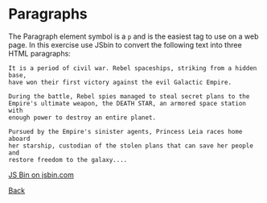 # Paragraphs

The Paragraph element symbol is a `p` and is the easiest tag to use on a web page.
In this exercise use JSbin to convert the following text into three HTML paragraphs:

```
It is a period of civil war. Rebel spaceships, striking from a hidden base,
have won their first victory against the evil Galactic Empire.

During the battle, Rebel spies managed to steal secret plans to the
Empire's ultimate weapon, the DEATH STAR, an armored space station with
enough power to destroy an entire planet.

Pursued by the Empire's sinister agents, Princess Leia races home aboard
her starship, custodian of the stolen plans that can save her people and
restore freedom to the galaxy....
```

<a class="jsbin-embed" href="https://jsbin.com/famivu/5/embed?html,output">JS Bin on jsbin.com</a>

[Back](/1-hello-world/)
